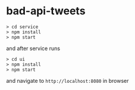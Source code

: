 # bad-api-tweets
```
> cd service
> npm install
> npm start
```
and after service runs 
```
> cd ui
> npm install
> npm start
```
and navigate to `http://localhost:8080` in browser
